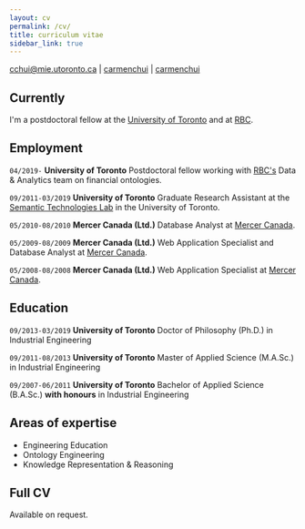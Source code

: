 ```yaml
---
layout: cv
permalink: /cv/
title: curriculum vitae
sidebar_link: true
---
```


<div id="webaddress">
<a href="mailto:cchui@mie.utoronto.ca">cchui@mie.utoronto.ca</a>
|
<i class="fa fa-github"></i> <a href="http://github.com/carmenchui">carmenchui</a>
|
<i class="fa fa-linkedin"></i> <a href="http://linkedin.com/in/carmenchui">carmenchui</a>
</div>


## Currently

I'm a postdoctoral fellow at the [University of Toronto](http://www.utoronto.ca/) and at [RBC](http://www.rbc.ca).

## Employment

`04/2019-` 
__University of Toronto__ Postdoctoral fellow working with [RBC's](http://www.rbc.ca) Data & Analytics team on financial ontologies.

`09/2011-03/2019` __University of Toronto__  Graduate Research Assistant at the [Semantic Technologies Lab](http://stl.mie.utoronto.ca) in the University of Toronto.

`05/2010-08/2010` __Mercer Canada (Ltd.)__  Database Analyst at [Mercer Canada](http://www.mercer.com).

`05/2009-08/2009` __Mercer Canada (Ltd.)__  Web Application Specialist and Database Analyst at [Mercer Canada](http://www.mercer.com).

`05/2008-08/2008` __Mercer Canada (Ltd.)__  Web Application Specialist at [Mercer Canada](http://www.mercer.com).

## Education

`09/2013-03/2019`
__University of Toronto__ Doctor of Philosophy (Ph.D.) in Industrial Engineering

`09/2011-08/2013`
__University of Toronto__ Master of Applied Science (M.A.Sc.) in Industrial Engineering

`09/2007-06/2011`
__University of Toronto__ Bachelor of Applied Science (B.A.Sc.) __with honours__ in Industrial Engineering

## Areas of expertise

* Engineering Education
* Ontology Engineering
* Knowledge Representation & Reasoning

## Full CV

Available on request.
